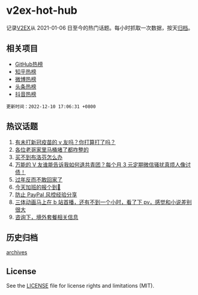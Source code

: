 # v2ex-hot-hub

 记录[V2EX](https://www.v2ex.com/)从 2021-01-06 日至今的热门话题。每小时抓取一次数据，按天[归档](archives)。
 
 ## 相关项目

- [GitHub热榜](https://github.com/lonnyzhang423/github-hot-hub)
- [知乎热榜](https://github.com/lonnyzhang423/zhihu-hot-hub)
- [微博热榜](https://github.com/lonnyzhang423/weibo-hot-hub)
- [头条热榜](https://github.com/lonnyzhang423/toutiao-hot-hub)
- [抖音热榜](https://github.com/lonnyzhang423/douyin-hot-hub)


 `更新时间：2022-12-10 17:06:31 +0800`

## 热议话题

1. [有未打新冠疫苗的 v 友吗？你打算打了吗？](https://www.v2ex.com/t/901398)
1. [各位老哥家里马桶堵了都咋整的](https://www.v2ex.com/t/901408)
1. [买不到布洛芬怎么办](https://www.v2ex.com/t/901507)
1. [万能的 V 友谁能告诉我如何退共青团？每个月 3 元定期微信骚扰真烦人像讨债！](https://www.v2ex.com/t/901410)
1. [过年反而不敢回家了](https://www.v2ex.com/t/901483)
1. [今天加班的报个到🙋‍](https://www.v2ex.com/t/901489)
1. [防止 PayPal 风控经验分享](https://www.v2ex.com/t/901493)
1. [三体动画马上在 b 站首播，还有不到一个小时，看了下 pv，感觉和小说差别很大](https://www.v2ex.com/t/901482)
1. [咨询下，境外套餐相关信息](https://www.v2ex.com/t/901397)

## 历史归档

[archives](archives)

## License

See the [LICENSE](LICENSE) file for license rights and limitations (MIT).
